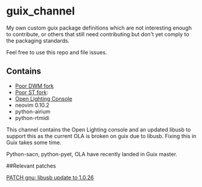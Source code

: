 # guix_channel
My own custom guix package definitions which are not interesting enough to contribute, or others that still need contributing but don't yet comply to the packaging standards.

Feel free to use this repo and file issues.

## Contains
- [Poor DWM fork](https://github.com/brandhout/poor_dwm_fork)
- [Poor ST fork](https://github.com/brandhout/poor_st_fork):
- [Open Lighting Console](https://github.com/mikacousin/olc)
- neovim 0.10.2
- python-airium
- python-rtmidi

This channel contains the Open Lighting console and an updated libusb to support this as the current OLA is broken on guix due to libusb. Fixing this in Guix takes some time. 

Python-sacn, python-pyet, OLA have recently landed in Guix master.

##Relevant patches

[PATCH gnu: libusb update to 1.0.26](https://issues.guix.gnu.org/72032)


